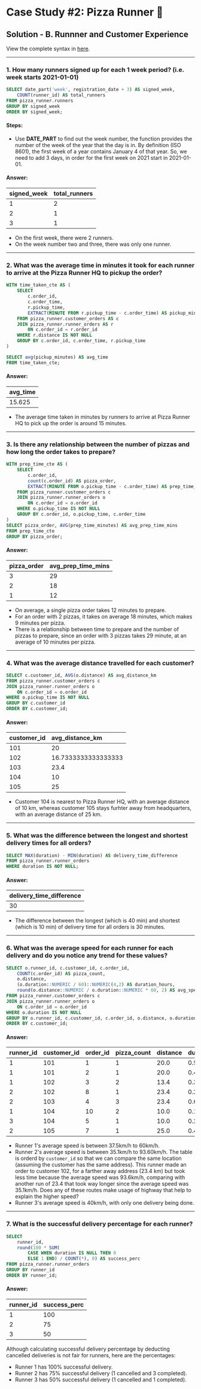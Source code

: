 # Case Study #2: Pizza Runner 🍕

## Solution - B. Runnner and Customer Experience

View the complete syntax in [here](https://github.com/abnogueira/sql-ark/blob/main/8-week-sql-challenge/case-study-2/sql-syntax/B-runner-cx.sql).

---

### 1. How many runners signed up for each 1 week period? (i.e. week starts 2021-01-01)

```sql
SELECT date_part('week', registration_date + 3) AS signed_week,
	COUNT(runner_id) AS total_runners
FROM pizza_runner.runners
GROUP BY signed_week
ORDER BY signed_week;
```

#### Steps:
- Use **DATE_PART** to find out the week number, the function provides the number of the week of the year that the day is in. By definition (ISO 8601), the first week of a year contains January 4 of that year. So, we need to add 3 days, in order for the first week on 2021 start in 2021-01-01.

#### Answer:
| signed_week | total_runners |
| :- | :- |
| 1 | 2 |
| 2 | 1 |
| 3 | 1 |

- On the first week, there were 2 runners.
- On the week number two and three, there was only one runner.

---

### 2. What was the average time in minutes it took for each runner to arrive at the Pizza Runner HQ to pickup the order?

```sql
WITH time_taken_cte AS (
	SELECT 
    	c.order_id, 
    	c.order_time, 
    	r.pickup_time,
    	EXTRACT(MINUTE FROM r.pickup_time - c.order_time) AS pickup_minutes
  	FROM pizza_runner.customer_orders AS c
  	JOIN pizza_runner.runner_orders AS r
    	ON c.order_id = r.order_id
  	WHERE r.distance IS NOT NULL
  	GROUP BY c.order_id, c.order_time, r.pickup_time
)

SELECT avg(pickup_minutes) AS avg_time
FROM time_taken_cte;
```

#### Answer:
| avg_time |
| :- |
| 15.625 |

- The average time taken in minutes by runners to arrive at Pizza Runner HQ to pick up the order is around 15 minutes.

---

### 3. Is there any relationship between the number of pizzas and how long the order takes to prepare?

```sql
WITH prep_time_cte AS (
	SELECT
		c.order_id, 
		count(c.order_id) AS pizza_order,
		EXTRACT(MINUTE FROM o.pickup_time - c.order_time) AS prep_time_minutes
	FROM pizza_runner.customer_orders c
	JOIN pizza_runner.runner_orders o
		ON c.order_id = o.order_id
	WHERE o.pickup_time IS NOT NULL
	GROUP BY c.order_id, o.pickup_time, c.order_time
)
SELECT pizza_order, AVG(prep_time_minutes) AS avg_prep_time_mins
FROM prep_time_cte
GROUP BY pizza_order;
```

#### Answer:
| pizza_order | avg_prep_time_mins |
| :- | :- |
| 3 | 29 |
| 2 | 18 |
| 1 | 12 |

- On average, a single pizza order takes 12 minutes to prepare.
- For an order with 2 pizzas, it takes on average 18 minutes, which makes 9 minutes per pizza.
- There is a relationship between time to prepare and the number of pizzas to prepare, since an order with 3 pizzas takes 29 minute, at an average of 10 minutes per pizza.

---

### 4. What was the average distance travelled for each customer?

```sql
SELECT c.customer_id, AVG(o.distance) AS avg_distance_km
FROM pizza_runner.customer_orders c
JOIN pizza_runner.runner_orders o
	ON c.order_id = o.order_id
WHERE o.pickup_time IS NOT NULL
GROUP BY c.customer_id
ORDER BY c.customer_id;
```

#### Answer:
| customer_id | avg_distance_km | 
| :- | :- |
| 101 |	20 |
| 102 |	16.7333333333333333 |
| 103	| 23.4 |
| 104 | 10 |
| 105 | 25 |

- Customer 104 is nearest to Pizza Runner HQ, with an average distance of 10 km, whereas customer 105 stays furhter away from headquarters, with an average distance of 25 km.

---

### 5. What was the difference between the longest and shortest delivery times for all orders?

```sql
SELECT MAX(duration) - MIN(duration) AS delivery_time_difference
FROM pizza_runner.runner_orders
WHERE duration IS NOT NULL;
```

#### Answer:
| delivery_time_difference |
| :- |
| 30 |

- The difference between the longest (which is 40 min) and shortest (which is 10 min) of delivery time for all orders is 30 minutes.

---

### 6. What was the average speed for each runner for each delivery and do you notice any trend for these values?

```sql
SELECT o.runner_id, c.customer_id, c.order_id, 
	COUNT(c.order_id) AS pizza_count, 
	o.distance,
	(o.duration::NUMERIC / 60)::NUMERIC(4,2) AS duration_hours,
	round(o.distance::NUMERIC / o.duration::NUMERIC * 60, 2) AS avg_speed
FROM pizza_runner.customer_orders c
JOIN pizza_runner.runner_orders o
	ON c.order_id = o.order_id
WHERE o.duration IS NOT NULL
GROUP BY o.runner_id, c.customer_id, c.order_id, o.distance, o.duration
ORDER BY c.customer_id;
```

#### Answer:
| runner_id | customer_id | order_id | pizza_count | distance | duration_hours | avg_speed |
| :- | :- | :- | :- | :- | :- | :- |
| 1|	101|	1|	1|	20.0|	0.53|	37.50|
| 1|	101|	2|	1|	20.0|	0.45|	44.44|
| 1|	102|	3|	2|	13.4|	0.33|	40.20|
| 2|	102|	8|	1|	23.4|	0.25|	93.60|
| 2|	103|	4|	3|	23.4|	0.67|	35.10|
| 1|	104|	10|	2|	10.0|	0.17|	60.00|
| 3|	104|	5|	1|	10.0|	0.25|	40.00|
| 2| 	105|	7|	1|	25.0|	0.42|	60.00|

- Runner 1's average speed is between 37.5km/h to 60km/h.
- Runner 2's average speed is between 35.1km/h to 93.60km/h. The table is orderd by `customer_id` so that we can compare the same location (assuming the customer has the same address). This runner made an order to customer 102, for a farther away address (23.4 km) but took less time because the average speed was 93.6km/h, comparing with another run of 23.4 that took way longer since the average speed was 35.1km/h. Does any of these routes make usage of highway that help to explain the higher speed? 
- Runner 3's average speed is 40km/h, with only one delivery being done.

---

### 7. What is the successful delivery percentage for each runner?

```sql
SELECT
	runner_id,
	round(100 * SUM(
		CASE WHEN duration IS NULL THEN 0
		ELSE 1 END) / COUNT(*), 0) AS success_perc
FROM pizza_runner.runner_orders
GROUP BY runner_id
ORDER BY runner_id;
```

#### Answer:
| runner_id | success_perc |
| :- | :- |
| 1 | 100 |
| 2 | 75 |
| 3 | 50 |

Although calculating successful delivery percentage by deducting cancelled deliveries is not fair for runners, here are the percentages:
- Runner 1 has 100% successful delivery.
- Runner 2 has 75% successful delivery (1 cancelled and 3 completed).
- Runner 3 has 50% successful delivery (1 cancelled and 1 completed).